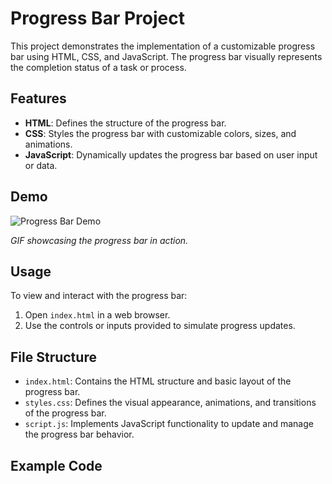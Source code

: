 # Progress Bar Project

This project demonstrates the implementation of a customizable progress bar using HTML, CSS, and JavaScript. The progress bar visually represents the completion status of a task or process.

## Features

- **HTML**: Defines the structure of the progress bar.
- **CSS**: Styles the progress bar with customizable colors, sizes, and animations.
- **JavaScript**: Dynamically updates the progress bar based on user input or data.

## Demo

![Progress Bar Demo](https://drive.google.com/file/d/1EkiV9j7aH1WZY2bidzCa8XmpP2etg4uk/view?usp=sharing)

*GIF showcasing the progress bar in action.*

## Usage

To view and interact with the progress bar:

1. Open `index.html` in a web browser.
2. Use the controls or inputs provided to simulate progress updates.

## File Structure

- `index.html`: Contains the HTML structure and basic layout of the progress bar.
- `styles.css`: Defines the visual appearance, animations, and transitions of the progress bar.
- `script.js`: Implements JavaScript functionality to update and manage the progress bar behavior.

## Example Code